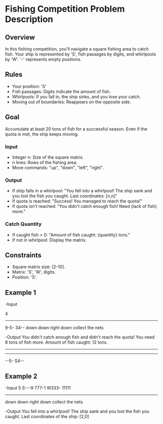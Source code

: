 # Fishing Competition Problem Description

## Overview
In this fishing competition, you'll navigate a square fishing area to catch fish. Your ship is represented by 'S', fish passages by digits, and whirlpools by 'W'. '-' represents empty positions.

## Rules
- Your position: 'S'
- Fish passages: Digits indicate the amount of fish.
- Whirlpools: If you fall in, the ship sinks, and you lose your catch.
- Moving out of boundaries: Reappears on the opposite side.

## Goal
Accumulate at least 20 tons of fish for a successful season. Even if the quota is met, the ship keeps moving.

### Input
- Integer n: Size of the square matrix.
- n lines: Rows of the fishing area.
- Move commands: "up", "down", "left", "right".

### Output
- If ship falls in a whirlpool:
  "You fell into a whirlpool! The ship sank and you lost the fish you caught. Last coordinates: [n,n]"
- If quota is reached:
  "Success! You managed to reach the quota!"
- If quota isn't reached:
  "You didn't catch enough fish! Need {lack of fish} more."

### Catch Quantity
- If caught fish > 0: "Amount of fish caught: {quantity} tons."
- If not in whirlpool: Display the matrix.

## Constraints
- Square matrix size: [2-10].
- Matrix: 'S', 'W', digits.
- Position: 'S'.

## Example 1
-Input

4
- ---
9-5-
34--
down
down
right
down
collect the nets


-Output
You didn't catch enough fish and didn't reach the quota! You need 8 tons of fish more.
Amount of fish caught: 12 tons.
- ---
----
--5-
S4--

## Example 2
-Input
5
S---9
777-1
W333-
11111
- ----
down
down
right
down
collect the nets

-Output
You fell into a whirlpool! The ship sank and you lost the fish you caught. Last coordinates of the ship: [2,0]


